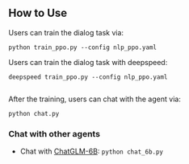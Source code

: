 ## How to Use

Users can train the dialog task via:

```shell
python train_ppo.py --config nlp_ppo.yaml
```

Users can train the dialog task with deepspeed:

```shell
deepspeed train_ppo.py --config nlp_ppo.yaml


```

After the training, users can chat with the agent via:

```shell
python chat.py
```


### Chat with other agents

- Chat with [ChatGLM-6B](https://github.com/THUDM/ChatGLM-6B): `python chat_6b.py`
